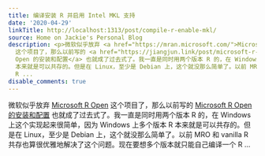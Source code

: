 ```yaml
---
title: 编译安装 R 并启用 Intel MKL 支持
date: '2020-04-29'
linkTitle: http://localhost:1313/post/compile-r-enable-mkl/
source: Home on Jackie's Personal Blog
description: <p>微软似乎放弃 <a href="https://mran.microsoft.com/">Microsoft R Open</a>
  这个项目了，那么以前写的 <a href="https://jiangjun.link/post/microsoft-r-open/">Microsoft R
  Open 的安装和配置</a> 也就成了过去式了。我一直是同时用两个版本 R 的，在 Windows 上这个实现起来很简单，因为 Windows 上多个版本 R
  本来就是可以共存的。但是在 Linux，至少是 Debian 上，这个就没那么简单了。以前 MRO 和 vanilla R 共存也算很优雅地解决了这个问题。现在要想多个版本就只能自己编译一个
  R ...
disable_comments: true
---
```

<p>微软似乎放弃 <a href="https://mran.microsoft.com/">Microsoft R Open</a> 这个项目了，那么以前写的 <a href="https://jiangjun.link/post/microsoft-r-open/">Microsoft R Open 的安装和配置</a> 也就成了过去式了。我一直是同时用两个版本 R 的，在 Windows 上这个实现起来很简单，因为 Windows 上多个版本 R 本来就是可以共存的。但是在 Linux，至少是 Debian 上，这个就没那么简单了。以前 MRO 和 vanilla R 共存也算很优雅地解决了这个问题。现在要想多个版本就只能自己编译一个 R ...